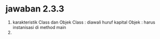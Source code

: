 # jawaban 2.3.3

1. karakteristik Class dan Objek
Class : diawali huruf kapital
Objek : harus instanisasi di method main
2.  